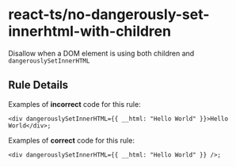 # react-ts/no-dangerously-set-innerhtml-with-children

Disallow when a DOM element is using both children and `dangerouslySetInnerHTML`

## Rule Details

Examples of **incorrect** code for this rule:

```tsx
<div dangerouslySetInnerHTML={{ __html: "Hello World" }}>Hello World</div>;
```

Examples of **correct** code for this rule:

```tsx
<div dangerouslySetInnerHTML={{ __html: "Hello World" }} />;
```
